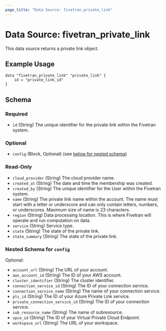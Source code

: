 ```yaml
---
page_title: "Data Source: fivetran_private_link"
---
```


# Data Source: fivetran_private_link

This data source returns a private link object.

## Example Usage

```hcl
data "fivetran_private_link" "private_link" {
    id = "private_link_id"
}
```

<!-- schema generated by tfplugindocs -->
## Schema

### Required

- `id` (String) The unique identifier for the private link within the Fivetran system.

### Optional

- `config` (Block, Optional) (see [below for nested schema](#nestedblock--config))

### Read-Only

- `cloud_provider` (String) The cloud provider name.
- `created_at` (String) The date and time the membership was created.
- `created_by` (String) The unique identifier for the User within the Fivetran system.
- `name` (String) The private link name within the account. The name must start with a letter or underscore and can only contain letters, numbers, or underscores. Maximum size of name is 23 characters.
- `region` (String) Data processing location. This is where Fivetran will operate and run computation on data.
- `service` (String) Service type.
- `state` (String) The state of the private link.
- `state_summary` (String) The state of the private link.

<a id="nestedblock--config"></a>
### Nested Schema for `config`

Optional:

- `account_url` (String) The URL of your account.
- `aws_account_id` (String) The ID of your AWS account.
- `cluster_identifier` (String) The cluster identifier.
- `connection_service_id` (String) The ID of your connection service.
- `connection_service_name` (String) The name of your connection service.
- `pls_id` (String) The ID of your Azure Private Link service.
- `private_connection_service_id` (String) The ID of your connection service.
- `sub_resource_name` (String) The name of subresource.
- `vpce_id` (String) The ID of your Virtual Private Cloud Endpoint.
- `workspace_url` (String) The URL of your workspace.